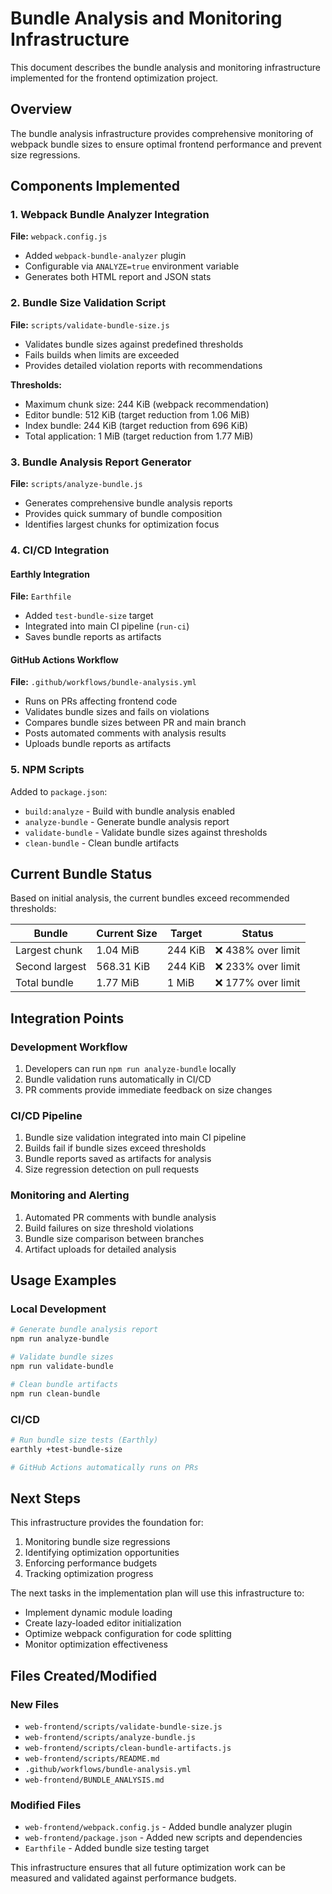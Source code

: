 # Bundle Analysis and Monitoring Infrastructure

This document describes the bundle analysis and monitoring infrastructure implemented for the frontend optimization project.

## Overview

The bundle analysis infrastructure provides comprehensive monitoring of webpack bundle sizes to ensure optimal frontend performance and prevent size regressions.

## Components Implemented

### 1. Webpack Bundle Analyzer Integration

**File:** `webpack.config.js`
- Added `webpack-bundle-analyzer` plugin
- Configurable via `ANALYZE=true` environment variable
- Generates both HTML report and JSON stats

### 2. Bundle Size Validation Script

**File:** `scripts/validate-bundle-size.js`
- Validates bundle sizes against predefined thresholds
- Fails builds when limits are exceeded
- Provides detailed violation reports with recommendations

**Thresholds:**
- Maximum chunk size: 244 KiB (webpack recommendation)
- Editor bundle: 512 KiB (target reduction from 1.06 MiB)
- Index bundle: 244 KiB (target reduction from 696 KiB)
- Total application: 1 MiB (target reduction from 1.77 MiB)

### 3. Bundle Analysis Report Generator

**File:** `scripts/analyze-bundle.js`
- Generates comprehensive bundle analysis reports
- Provides quick summary of bundle composition
- Identifies largest chunks for optimization focus

### 4. CI/CD Integration

#### Earthly Integration
**File:** `Earthfile`
- Added `test-bundle-size` target
- Integrated into main CI pipeline (`run-ci`)
- Saves bundle reports as artifacts

#### GitHub Actions Workflow
**File:** `.github/workflows/bundle-analysis.yml`
- Runs on PRs affecting frontend code
- Validates bundle sizes and fails on violations
- Compares bundle sizes between PR and main branch
- Posts automated comments with analysis results
- Uploads bundle reports as artifacts

### 5. NPM Scripts

Added to `package.json`:
- `build:analyze` - Build with bundle analysis enabled
- `analyze-bundle` - Generate bundle analysis report
- `validate-bundle` - Validate bundle sizes against thresholds
- `clean-bundle` - Clean bundle artifacts

## Current Bundle Status

Based on initial analysis, the current bundles exceed recommended thresholds:

| Bundle | Current Size | Target | Status |
|--------|--------------|--------|---------|
| Largest chunk | 1.04 MiB | 244 KiB | ❌ 438% over limit |
| Second largest | 568.31 KiB | 244 KiB | ❌ 233% over limit |
| Total bundle | 1.77 MiB | 1 MiB | ❌ 177% over limit |

## Integration Points

### Development Workflow
1. Developers can run `npm run analyze-bundle` locally
2. Bundle validation runs automatically in CI/CD
3. PR comments provide immediate feedback on size changes

### CI/CD Pipeline
1. Bundle size validation integrated into main CI pipeline
2. Builds fail if bundle sizes exceed thresholds
3. Bundle reports saved as artifacts for analysis
4. Size regression detection on pull requests

### Monitoring and Alerting
1. Automated PR comments with bundle analysis
2. Build failures on size threshold violations
3. Bundle size comparison between branches
4. Artifact uploads for detailed analysis

## Usage Examples

### Local Development
```bash
# Generate bundle analysis report
npm run analyze-bundle

# Validate bundle sizes
npm run validate-bundle

# Clean bundle artifacts
npm run clean-bundle
```

### CI/CD
```bash
# Run bundle size tests (Earthly)
earthly +test-bundle-size

# GitHub Actions automatically runs on PRs
```

## Next Steps

This infrastructure provides the foundation for:
1. Monitoring bundle size regressions
2. Identifying optimization opportunities
3. Enforcing performance budgets
4. Tracking optimization progress

The next tasks in the implementation plan will use this infrastructure to:
- Implement dynamic module loading
- Create lazy-loaded editor initialization
- Optimize webpack configuration for code splitting
- Monitor optimization effectiveness

## Files Created/Modified

### New Files
- `web-frontend/scripts/validate-bundle-size.js`
- `web-frontend/scripts/analyze-bundle.js`
- `web-frontend/scripts/clean-bundle-artifacts.js`
- `web-frontend/scripts/README.md`
- `.github/workflows/bundle-analysis.yml`
- `web-frontend/BUNDLE_ANALYSIS.md`

### Modified Files
- `web-frontend/webpack.config.js` - Added bundle analyzer plugin
- `web-frontend/package.json` - Added new scripts and dependencies
- `Earthfile` - Added bundle size testing target

This infrastructure ensures that all future optimization work can be measured and validated against performance budgets.